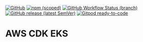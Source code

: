 [![GitHub](https://img.shields.io/github/license/pepperize/cdk-eks?style=flat-square)](https://github.com/pepperize/cdk-eks/blob/main/LICENSE)
[![npm (scoped)](https://img.shields.io/npm/v/@pepperize/cdk-eks?style=flat-square)](https://www.npmjs.com/package/@pepperize/cdk-eks)
[![GitHub Workflow Status (branch)](https://img.shields.io/github/workflow/status/pepperize/cdk-eks/release/main?label=release&style=flat-square)](https://github.com/pepperize/cdk-eks/actions/workflows/release.yml)
[![GitHub release (latest SemVer)](https://img.shields.io/github/v/release/pepperize/cdk-eks?sort=semver&style=flat-square)](https://github.com/pepperize/cdk-eks/releases)
[![Gitpod ready-to-code](https://img.shields.io/badge/Gitpod-ready--to--code-blue?logo=gitpod&style=flat-square)](https://gitpod.io/#https://github.com/pepperize/cdk-eks)

# AWS CDK EKS
